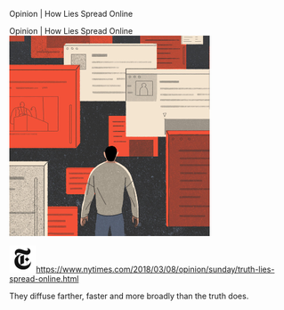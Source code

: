 Opinion | How Lies Spread Online

Opinion | How Lies Spread Online
![](../_resources/15f3a65a0670dfa9e3664cfc85d522a4.png)

![](../_resources/c1150ebfeac128c095f8daaa06ff4b1f.png)https://www.nytimes.com/2018/03/08/opinion/sunday/truth-lies-spread-online.html

They diffuse farther, faster and more broadly than the truth does.